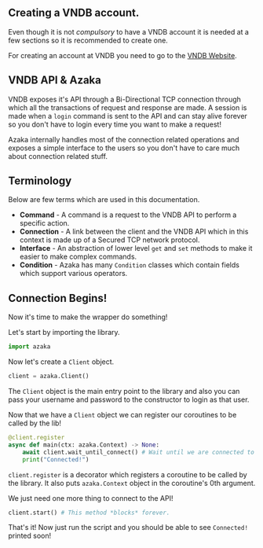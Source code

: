 ## Creating a VNDB account.

Even though it is not *compulsory* to have a VNDB account it is needed at a few sections so it is
recommended to create one.

For creating an account at VNDB you need to go to the [VNDB Website](https://vndb.org/u/register).

## VNDB API & Azaka

VNDB exposes it's API through a Bi-Directional TCP connection through which all the transactions
of request and response are made. A session is made when a `login` command is sent to the API and
can stay alive forever so you don't have to login every time you want to make a request!

Azaka internally handles most of the connection related operations and exposes a simple interface to
the users so you don't have to care much about connection related stuff.

## Terminology

Below are few terms which are used in this documentation.

- **Command** - A command is a request to the VNDB API to perform a specific action.
- **Connection** - A link between the client and the VNDB API which in this context is made up of a
Secured TCP network protocol.
- **Interface** - An abstraction of lower level `get` and `set` methods to make it easier to make complex commands.
- **Condition** - Azaka has many `Condition` classes which contain fields which support various operators.

## Connection Begins!

Now it's time to make the wrapper do something!

Let's start by importing the library.

```py
import azaka
```

Now let's create a `Client` object.

```py
client = azaka.Client()
```

The `Client` object is the main entry point to the library and also you can pass
your username and password to the constructor to login as that user.

Now that we have a `Client` object we can register our coroutines to be called by the lib!

```py
@client.register
async def main(ctx: azaka.Context) -> None:
    await client.wait_until_connect() # Wait until we are connected to the VNDB API.
    print("Connected!")
```

`client.register` is a decorator which registers a coroutine to be called by the library. It
also puts `azaka.Context` object in the coroutine's 0th argument.

We just need one more thing to connect to the API!

```py
client.start() # This method *blocks* forever.
```

That's it! Now just run the script and you should be able to see `Connected!` printed soon!
